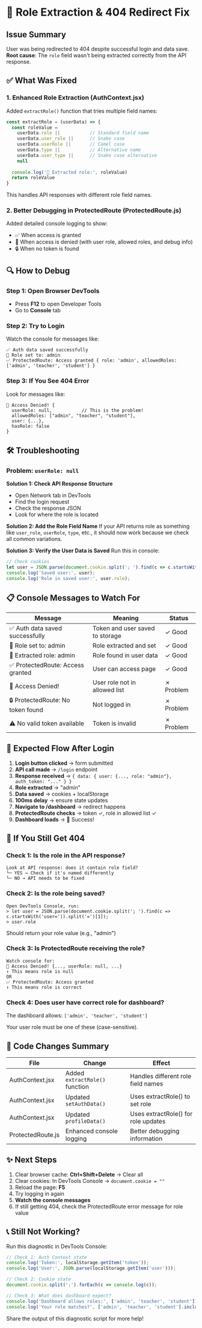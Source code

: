 # 🔐 Role Extraction & 404 Redirect Fix

## Issue Summary
User was being redirected to 404 despite successful login and data save. **Root cause**: The `role` field wasn't being extracted correctly from the API response.

## ✅ What Was Fixed

### 1. **Enhanced Role Extraction** (AuthContext.jsx)
Added `extractRole()` function that tries multiple field names:
```javascript
const extractRole = (userData) => {
  const roleValue = 
    userData.role ||           // Standard field name
    userData.user_role ||      // Snake case
    userData.userRole ||       // Camel case
    userData.type ||           // Alternative name
    userData.user_type ||      // Snake case alternative
    null
  
  console.log('🎯 Extracted role:', roleValue)
  return roleValue
}
```

This handles API responses with different role field names.

### 2. **Better Debugging in ProtectedRoute** (ProtectedRoute.js)
Added detailed console logging to show:
- ✅ When access is granted
- 🚫 When access is denied (with user role, allowed roles, and debug info)
- 🔒 When no token is found

## 🔍 How to Debug

### Step 1: Open Browser DevTools
- Press **F12** to open Developer Tools
- Go to **Console** tab

### Step 2: Try to Login
Watch the console for messages like:
```
✅ Auth data saved successfully
📝 Role set to: admin
✅ ProtectedRoute: Access granted { role: 'admin', allowedRoles: ['admin', 'teacher', 'student'] }
```

### Step 3: If You See 404 Error
Look for messages like:
```
🚫 Access Denied! {
  userRole: null,           // This is the problem!
  allowedRoles: ["admin", "teacher", "student"],
  user: {...},
  hasRole: false
}
```

## 🛠️ Troubleshooting

### Problem: `userRole: null`

**Solution 1: Check API Response Structure**
- Open Network tab in DevTools
- Find the login request
- Check the response JSON
- Look for where the role is located

**Solution 2: Add the Role Field Name**
If your API returns role as something like `user_role`, `userRole`, `type`, etc., it should now work because we check all common variations.

**Solution 3: Verify the User Data is Saved**
Run this in console:
```javascript
// Check cookies
let user = JSON.parse(document.cookie.split('; ').find(c => c.startsWith('user=')).split('=')[1]);
console.log('Saved user:', user);
console.log('Role in saved user:', user.role);
```

## 📋 Console Messages to Watch For

| Message | Meaning | Status |
|---------|---------|--------|
| ✅ Auth data saved successfully | Token and user saved to storage | ✓ Good |
| 📝 Role set to: admin | Role extracted and set | ✓ Good |
| 🎯 Extracted role: admin | Role found in user data | ✓ Good |
| ✅ ProtectedRoute: Access granted | User can access page | ✓ Good |
| 🚫 Access Denied! | User role not in allowed list | ✗ Problem |
| 🔒 ProtectedRoute: No token found | Not logged in | ✗ Problem |
| ⚠️ No valid token available | Token is invalid | ✗ Problem |

## 🎯 Expected Flow After Login

1. **Login button clicked** → form submitted
2. **API call made** → `/login` endpoint
3. **Response received** → `{ data: { user: {..., role: "admin"}, auth_token: "..." } }`
4. **Role extracted** → "admin"
5. **Data saved** → cookies + localStorage
6. **100ms delay** → ensure state updates
7. **Navigate to /dashboard** → redirect happens
8. **ProtectedRoute checks** → token ✓, role in allowed list ✓
9. **Dashboard loads** → 🎉 Success!

## 🔧 If You Still Get 404

### Check 1: Is the role in the API response?
```
Look at API response: does it contain role field?
└─ YES → Check if it's named differently
└─ NO → API needs to be fixed
```

### Check 2: Is the role being saved?
```
Open DevTools Console, run:
> let user = JSON.parse(document.cookie.split('; ').find(c => c.startsWith('user=')).split('=')[1]);
> user.role
```
Should return your role value (e.g., "admin")

### Check 3: Is ProtectedRoute receiving the role?
```
Watch console for:
🚫 Access Denied! {..., userRole: null, ...}
↑ This means role is null
OR
✅ ProtectedRoute: Access granted
↑ This means role is correct
```

### Check 4: Does user have correct role for dashboard?
The dashboard allows: `['admin', 'teacher', 'student']`

Your user role must be one of these (case-sensitive).

## 📝 Code Changes Summary

| File | Change | Effect |
|------|--------|--------|
| AuthContext.jsx | Added `extractRole()` function | Handles different role field names |
| AuthContext.jsx | Updated `setAuthData()` | Uses extractRole() to set role |
| AuthContext.jsx | Updated `profileData()` | Uses extractRole() for role updates |
| ProtectedRoute.js | Enhanced console logging | Better debugging information |

## ✨ Next Steps

1. Clear browser cache: **Ctrl+Shift+Delete** → Clear all
2. Clear cookies: In DevTools Console → `document.cookie = ""`
3. Reload the page: **F5**
4. Try logging in again
5. **Watch the console messages**
6. If still getting 404, check the ProtectedRoute error message for role value

## 📞 Still Not Working?

Run this diagnostic in DevTools Console:
```javascript
// Check 1: Auth Context state
console.log('Token:', localStorage.getItem('token'));
console.log('User:', JSON.parse(localStorage.getItem('user')));

// Check 2: Cookie state
document.cookie.split(';').forEach(c => console.log(c));

// Check 3: What does dashboard expect?
console.log('Dashboard allows roles:', ['admin', 'teacher', 'student']);
console.log('Your role matches?', ['admin', 'teacher', 'student'].includes(JSON.parse(localStorage.getItem('user')).role));
```

Share the output of this diagnostic script for more help!